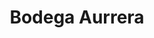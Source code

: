---
title: "Bodega Aurrera"
url: /tepic/bodega-aurrera-avenida-de-los-insurgentes/
shop: comodidad
---